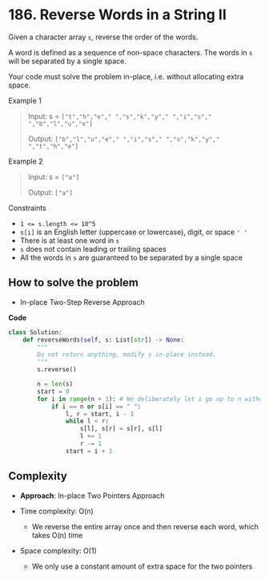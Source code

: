 # 186. Reverse Words in a String II
<Badge type="warning" text="Medium" />[<Badge type="info" text="LeetCode" />](https://leetcode.com/problems/reverse-words-in-a-string-ii/)

Given a character array `s`, reverse the order of the words.

A word is defined as a sequence of non-space characters. The words in `s` will be separated by a single space.

Your code must solve the problem in-place, i.e. without allocating extra space.

Example 1
> Input: s = `["t","h","e"," ","s","k","y"," ","i","s"," ","b","l","u","e"]`
>
> Output: `["b","l","u","e"," ","i","s"," ","s","k","y"," ","t","h","e"]`

Example 2
> Input: s = `["a"]`
>
> Output: `["a"]`

Constraints
- `1 <= s.length <= 10^5`
- `s[i]` is an English letter (uppercase or lowercase), digit, or space `' '`
- There is at least one word in `s`
- `s` does not contain leading or trailing spaces
- All the words in `s` are guaranteed to be separated by a single space

## How to solve the problem

- In-place Two-Step Reverse Approach

**Code**

```python
class Solution:
    def reverseWords(self, s: List[str]) -> None:
        """
        Do not return anything, modify s in-place instead.
        """
        s.reverse()

        n = len(s)
        start = 0
        for i in range(n + 1): # We deliberately let i go up to n without actually accessing s[n]; instead, we use the condition i == n to handle the “last word.”
            if i == n or s[i] == " ":
                l, r = start, i - 1
                while l < r:
                    s[l], s[r] = s[r], s[l]
                    l += 1
                    r -= 1
                start = i + 1
```

## Complexity

- **Approach**: In-place Two Pointers Approach

- Time complexity: O(n)
  - We reverse the entire array once and then reverse each word, which takes O(n) time

- Space complexity: O(1)
  - We only use a constant amount of extra space for the two pointers

